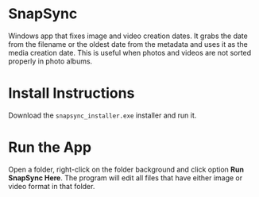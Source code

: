 # SnapSync
Windows app that fixes image and video creation dates. It grabs the date from the filename or the oldest date from the metadata and uses it as the media creation date. This is useful when photos and videos are not sorted properly in photo albums.

# Install Instructions
Download the `snapsync_installer.exe` installer and run it.

# Run the App
Open a folder, right-click on the folder background and click option **Run SnapSync Here**. The program will edit all files that have either image or video format in that folder.
